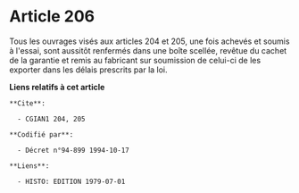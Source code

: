 # Article 206

Tous les ouvrages visés aux articles 204 et 205, une fois achevés et soumis à l'essai, sont aussitôt renfermés dans une boîte
scellée, revêtue du cachet de la garantie et remis au fabricant sur soumission de celui-ci de les exporter dans les délais
prescrits par la loi.

**Liens relatifs à cet article**

	**Cite**:

	  - CGIAN1 204, 205

	**Codifié par**:

	  - Décret n°94-899 1994-10-17

	**Liens**:

	  - HISTO: EDITION 1979-07-01
